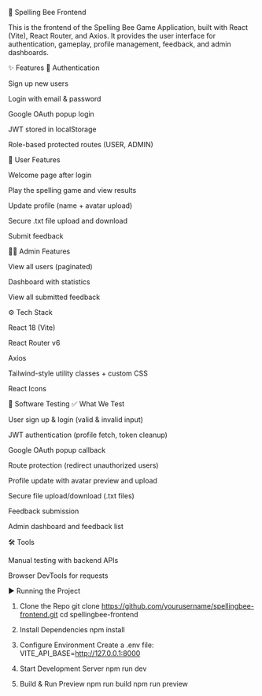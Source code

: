 🐝 Spelling Bee Frontend

This is the frontend of the Spelling Bee Game Application, built with React (Vite), React Router, and Axios.
It provides the user interface for authentication, gameplay, profile management, feedback, and admin dashboards.

✨ Features
🔑 Authentication

Sign up new users

Login with email & password

Google OAuth popup login

JWT stored in localStorage

Role-based protected routes (USER, ADMIN)

👤 User Features

Welcome page after login

Play the spelling game and view results

Update profile (name + avatar upload)

Secure .txt file upload and download

Submit feedback

👨‍💼 Admin Features

View all users (paginated)

Dashboard with statistics

View all submitted feedback

⚙️ Tech Stack

React 18 (Vite)

React Router v6

Axios

Tailwind-style utility classes + custom CSS

React Icons

🧪 Software Testing
✅ What We Test

User sign up & login (valid & invalid input)

JWT authentication (profile fetch, token cleanup)

Google OAuth popup callback

Route protection (redirect unauthorized users)

Profile update with avatar preview and upload

Secure file upload/download (.txt files)

Feedback submission

Admin dashboard and feedback list

🛠️ Tools

Manual testing with backend APIs

Browser DevTools for requests

▶️ Running the Project
1. Clone the Repo
git clone https://github.com/yourusername/spellingbee-frontend.git
cd spellingbee-frontend

2. Install Dependencies
npm install

3. Configure Environment
Create a .env file:
VITE_API_BASE=http://127.0.0.1:8000

4. Start Development Server
npm run dev

5. Build & Run Preview
npm run build
npm run preview
